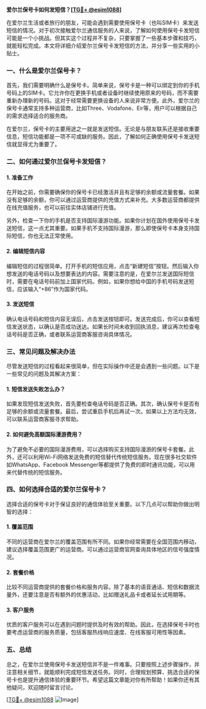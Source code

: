 **爱尔兰保号卡如何发短信？[[TG💪+ @esim1088](https://t.me/s/esim1088)]**

在爱尔兰生活或者旅行的朋友，可能会遇到需要使用保号卡（也叫SIM卡）来发送短信的情况。对于初次接触爱尔兰通信服务的人来说，了解如何使用保号卡发短信可能是一个小挑战。但其实这个过程并不复杂，只要掌握了一些基本步骤和技巧，就能轻松完成。本文将详细介绍爱尔兰保号卡发短信的方法，并分享一些实用的小贴士。

### 一、什么是爱尔兰保号卡？

首先，我们需要明确什么是保号卡。简单来说，保号卡是一种可以绑定到你的手机号码上的SIM卡。它允许你在更换手机或者设备时继续使用原来的号码，而不需要重新办理新的号码。这对于经常需要更换设备的人来说非常方便。此外，爱尔兰的保号卡通常支持多种运营商，比如Three、Vodafone、Eir等，用户可以根据自己的需求选择适合的服务商。

在爱尔兰，保号卡的主要用途之一就是发送短信。无论是与朋友联系还是接收重要信息，短信功能都是一项不可或缺的服务。因此，了解如何正确使用保号卡发送短信就显得尤为重要了。

### 二、如何通过爱尔兰保号卡发短信？

#### 1. 准备工作

在开始之前，你需要确保你的保号卡已经激活并且有足够的余额或流量套餐。如果没有足够的余额，你可以通过运营商提供的充值方式来补充。大多数运营商都提供在线充值服务，也可以前往实体店铺进行充值。

另外，检查一下你的手机是否支持国际漫游功能。如果你计划在国外使用保号卡发送短信，这一点尤其重要。如果手机不支持国际漫游，那么即使保号卡本身支持国际短信，你也无法正常使用。

#### 2. 编辑短信内容

编辑短信的过程很简单。打开手机的短信应用，点击“新建短信”按钮。然后输入你想发送的电话号码以及想要表达的内容。需要注意的是，在爱尔兰发送国际短信时，需要在电话号码前加上国家代码。例如，如果你想给中国的手机号码发送短信，应该输入“+86”作为国家代码。

#### 3. 发送短信

确认电话号码和短信内容无误后，点击发送按钮即可。发送完成后，你可以查看短信发送状态，以确认是否成功送达。如果长时间未收到回执消息，建议再次检查电话号码是否正确，或者联系运营商客服咨询具体情况。

### 三、常见问题及解决办法

尽管发送短信的过程看起来很简单，但在实际操作中还是会遇到一些问题。以下是一些常见的问题及其解决方案：

#### 1. 短信发送失败怎么办？

如果发现短信发送失败，首先要检查电话号码是否正确。其次，确认保号卡是否有足够的余额或流量套餐。最后，尝试重启手机后再试一次。如果以上方法均无效，可以联系运营商客服寻求帮助。

#### 2. 如何避免高额国际漫游费用？

为了避免不必要的国际漫游费用，可以选择购买支持国际漫游的保号卡套餐。此外，还可以利用Wi-Fi网络发送免费的短信替代传统短信服务。现在很多社交软件如WhatsApp、Facebook Messenger等都提供了免费的即时通讯功能，可以用来代替传统的短信服务。

### 四、如何选择合适的爱尔兰保号卡？

选择合适的保号卡对于保证良好的通信体验至关重要。以下几点可以帮助你做出明智的选择：

#### 1. 覆盖范围

不同的运营商在爱尔兰的覆盖范围有所不同。如果你经常需要在全国范围内移动，建议选择覆盖范围更广的运营商。可以通过运营商官网查询具体地区的信号强度情况。

#### 2. 套餐价格

比较不同运营商提供的套餐价格和服务内容。除了基本的语音通话、短信和数据流量外，还要注意是否有额外的优惠活动，比如赠送礼品卡或者延长试用期等。

#### 3. 客户服务

优质的客户服务可以在遇到问题时提供及时有效的帮助。因此，在选择保号卡时也要考虑运营商的服务质量，包括客服热线响应速度、在线客服可用性等因素。

### 五、总结

总之，在爱尔兰使用保号卡发送短信并不是一件难事。只要按照上述步骤操作，并注意相关细节，就能顺利完成短信发送任务。同时，合理规划预算、挑选合适的保号卡也是提升通信体验的重要环节。希望这篇文章能对你有所帮助！如果你还有其他疑问，欢迎随时留言讨论。

[[TG💪+ @esim1088](https://t.me/s/esim1088) ![Image](https://i.postimg.cc/4NQfJmqS/Snipaste-2025-05-13-00-14-12.png)]